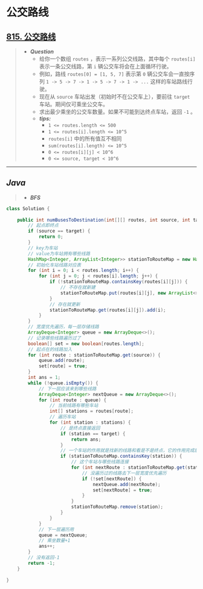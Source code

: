 # 公交路线

## [815. 公交路线](https://leetcode.cn/problems/bus-routes/)

> - ***Question***
>   - 给你一个数组 `routes` ，表示一系列公交线路，其中每个 `routes[i]` 表示一条公交线路，第 `i` 辆公交车将会在上面循环行驶。
>   - 例如，路线 `routes[0] = [1, 5, 7]` 表示第 `0` 辆公交车会一直按序列 `1 -> 5 -> 7 -> 1 -> 5 -> 7 -> 1 -> ...` 这样的车站路线行驶。
>   - 现在从 `source` 车站出发（初始时不在公交车上），要前往 `target` 车站。期间仅可乘坐公交车。
>   - 求出最少乘坐的公交车数量。如果不可能到达终点车站，返回 `-1` 。
>   - ***tips:***
>     - `1 <= routes.length <= 500`
>     - `1 <= routes[i].length <= 10^5`
>     - `routes[i]` 中的所有值互不相同
>     - `sum(routes[i].length) <= 10^5`
>     - `0 <= routes[i][j] < 10^6`
>     - `0 <= source, target < 10^6`

---

## *Java*

> - ***BFS***

```java
class Solution {
    
    public int numBusesToDestination(int[][] routes, int source, int target) {
        // 起点即终点
        if (source == target) {
            return 0;
        }
        // key为车站
        // value为车站拥有哪些线路
        HashMap<Integer, ArrayList<Integer>> stationToRouteMap = new HashMap<>();
        // 初始化车站线路对应表
        for (int i = 0; i < routes.length; i++) {
            for (int j = 0; j < routes[i].length; j++) {
                if (!stationToRouteMap.containsKey(routes[i][j])) {
                    // 不存在就新建
                    stationToRouteMap.put(routes[i][j], new ArrayList<>());
                }
                // 存在就更新
                stationToRouteMap.get(routes[i][j]).add(i);
            }
        }
        // 宽度优先遍历，每一层存储线路
        ArrayDeque<Integer> queue = new ArrayDeque<>();
        // 记录哪些线路遍历过了
        boolean[] set = new boolean[routes.length];
        // 起点在的线路加入
        for (int route : stationToRouteMap.get(source)) {
            queue.add(route);
            set[route] = true;
        }
        int ans = 1;
        while (!queue.isEmpty()) {
            // 下一层应该来到哪些线路
            ArrayDeque<Integer> nextQueue = new ArrayDeque<>();
            for (int route : queue) {
                // 当前线路有哪些车站
                int[] stations = routes[route];
                // 遍历车站
                for (int station : stations) {
                    // 是终点直接返回
                    if (station == target) {
                        return ans;
                    }
                    // 一个车站的作用就是找新的线路和看是不是终点，它的作用完成后就可以消失了，加一个判断可以进行剪枝，避免重复遍历车站
                    if (stationToRouteMap.containsKey(station)) {
                        // 这个车站与哪些线路连接
                        for (int nextRoute : stationToRouteMap.get(station)) {
                            // 没遍历过的线路去下一层宽度优先遍历
                            if (!set[nextRoute]) {
                                nextQueue.add(nextRoute);
                                set[nextRoute] = true;
                            }
                        }
                        stationToRouteMap.remove(station);
                    }
                }
            }
            // 下一层遍历用
            queue = nextQueue;
            // 乘坐数量+1
            ans++;
        }
        // 没有返回-1
        return -1;
    }
    
}
```
